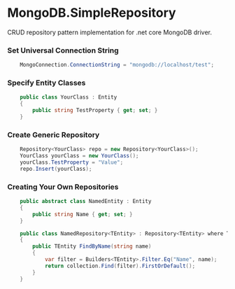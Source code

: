 # MongoDB.SimpleRepository

CRUD repository pattern implementation for .net core MongoDB driver.

### Set Universal Connection String
```csharp
    MongoConnection.ConnectionString = "mongodb://localhost/test";
```

### Specify Entity Classes
```csharp
    public class YourClass : Entity
    {
        public string TestProperty { get; set; }
    }
```
### Create Generic Repository
```csharp
    Repository<YourClass> repo = new Repository<YourClass>();
    YourClass yourClass = new YourClass();
    yourClass.TestProperty = "Value";
    repo.Insert(yourClass);
```

### Creating Your Own Repositories
```csharp
    public abstract class NamedEntity : Entity
    {
        public string Name { get; set; }
    }
```
```csharp
    public class NamedRepository<TEntity> : Repository<TEntity> where TEntity : NamedEntity
    {
        public TEntity FindByName(string name)
        {
            var filter = Builders<TEntity>.Filter.Eq("Name", name);
            return collection.Find(filter).FirstOrDefault();
        }
    }
```